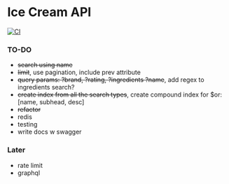 # Ice Cream API

[![CI](https://github.com/zahid47/IceCreamApi/actions/workflows/intregation.yml/badge.svg?branch=master)](https://github.com/zahid47/IceCreamApi/actions/workflows/intregation.yml)

### TO-DO
- ~~search using name~~
- ~~limit~~, use pagination, include prev attribute
- ~~query params: ?brand, ?rating, ?ingredients ?name~~, add regex to ingredients search?
- ~~create index from all the search types~~, create compound index for $or: [name, subhead, desc]
- ~~refactor~~
- redis
- testing
- write docs w swagger

### Later

- rate limit
- graphql